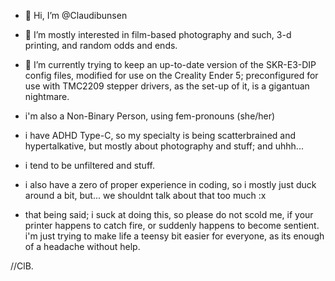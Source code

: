 - 👋 Hi, I’m @Claudibunsen
- 👀 I’m mostly interested in film-based photography and such, 3-d printing, and random odds and ends.
- 🌱 I’m currently trying to keep an up-to-date version of the SKR-E3-DIP config files, modified for use on the Creality Ender 5;
 preconfigured for use with TMC2209 stepper drivers, as the set-up of it, is a gigantuan nightmare.
 
 - i'm also a Non-Binary Person, using fem-pronouns (she/her)
 - i have ADHD Type-C, so my specialty is being scatterbrained and hypertalkative, but mostly about photography and stuff; and uhhh...
 - i tend to be unfiltered and stuff.
 - i also have a zero of proper experience in coding, so i mostly just duck around a bit, but... we shouldnt talk about that  too much :x

- that being said; i suck at doing this, so please do not scold me, if your printer happens to catch fire, or suddenly happens to become sentient.
 i'm just trying to make life a teensy bit easier for everyone, as its enough of a headache without help.
 
 //ClB.
<!---
Claudibunsen/Claudibunsen is a ✨ special ✨ repository because its `README.md` (this file) appears on your GitHub profile.
You can click the Preview link to take a look at your changes.
--->
